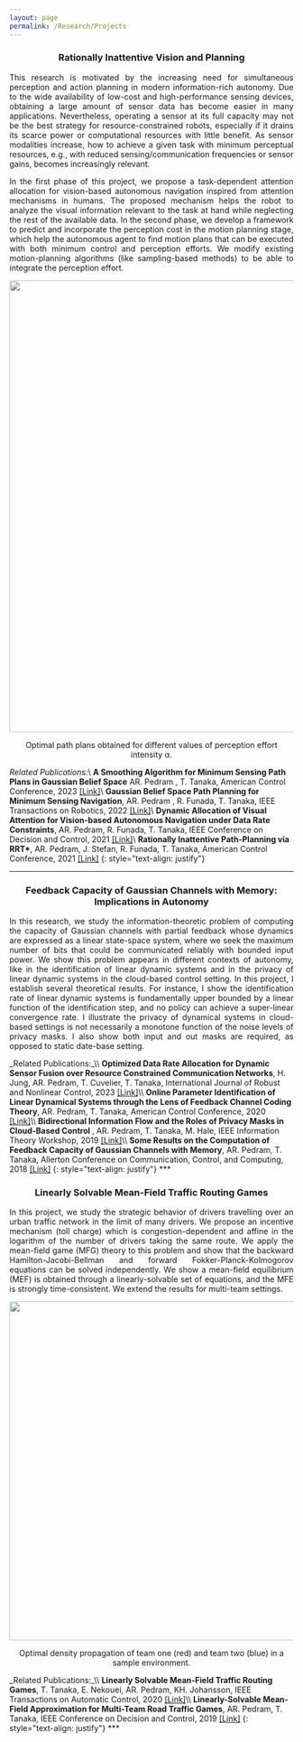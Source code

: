 ```yaml
---
layout: page
permalink: /Research/Projects
---
```

<center> <h3>Rationally Inattentive Vision and Planning </h3> </center>
<p align = "justify">
This research is motivated by the increasing need for simultaneous perception and action planning in modern information-rich autonomy. Due to the wide availability of low-cost and high-performance sensing devices, 
obtaining a large amount of sensor data has become easier in many applications. Nevertheless, operating a sensor at its full capacity may not be the best strategy for resource-constrained robots, especially if it drains 
its scarce power or computational resources with little benefit. As sensor modalities increase, how to achieve a given task with minimum perceptual resources, e.g., with reduced sensing/communication frequencies or sensor gains, becomes increasingly relevant. 
</p>
<p align = "justify">
In the first phase of this project, we propose a task-dependent attention allocation for vision-based autonomous navigation inspired from attention mechanisms in humans. The proposed mechanism helps the robot to analyze the visual information relevant to the task at hand while neglecting the rest of the available data. In the second phase, we develop a framework to predict and incorporate the perception cost in the motion planning stage, which help the autonomous agent to find motion plans that can be executed with both minimum control and perception efforts. We modify existing motion-planning algorithms (like sampling-based methods) to be able to integrate the perception effort.    
</p>
<p align="center">
<img src="../capture.png" width="800" />
</p>
<p align="center">
Optimal path plans obtained for different values of perception effort intensity &alpha;.
</p>

<span style="line-height: 0;">_Related Publications:_</span>\\
<b> A Smoothing Algorithm for Minimum Sensing Path Plans in Gaussian Belief Space</b> AR. Pedram , T. Tanaka, American Control Conference, 2023 <a href='https://arxiv.org/pdf/2303.07326.pdf'>[Link]</a>\\
<b> Gaussian Belief Space Path Planning for Minimum Sensing Navigation</b>,  AR. Pedram , R. Funada, T. Tanaka, IEEE Transactions on Robotics, 2022  <a href = 'https://ieeexplore.ieee.org/stamp/stamp.jsp?arnumber=10001826&tag=1'>[Link]</a>\\
<b>Dynamic Allocation of Visual Attention for Vision-based Autonomous Navigation under Data Rate Constraints</b>, AR. Pedram, R. Funada, T. Tanaka, IEEE Conference on Decision and Control, 2021 <a href='https://ieeexplore.ieee.org/stamp/stamp.jsp?arnumber=9683570)\\'>[Link]</a>\\
<b>Rationally Inattentive Path-Planning via RRT*</b>, AR. Pedram, J. Stefan, R. Funada, T. Tanaka, American Control Conference, 2021 <a href='https://ieeexplore.ieee.org/stamp/stamp.jsp?arnumber=9483305'>[Link]</a>
{: style="text-align: justify"}
***

<center> <h3> Feedback Capacity of Gaussian Channels with Memory: Implications in Autonomy </h3> </center>
<p align = "justify">
In this research, we study the information-theoretic problem of computing the capacity of  Gaussian channels with partial feedback whose dynamics are expressed as a linear state-space system, where we seek the maximum number of bits that could be communicated reliably with bounded input power. We show this problem appears in different contexts of autonomy, like in the identification of linear dynamic systems and in the privacy of linear dynamic systems in the cloud-based control setting. In this project, I establish several theoretical results. For instance,  I show the identification rate of linear dynamic systems is fundamentally upper bounded by a linear function of the identification step, and no policy can achieve a super-linear convergence rate.  I  illustrate the privacy of dynamical systems in cloud-based settings is not necessarily a monotone function of the noise levels of privacy masks. I also show both input and out masks are required, as opposed to static
date-base setting.  
</p>
<span style="line-height: 0;">_Related Publications:_</span>\\
<b>Optimized Data Rate Allocation for Dynamic Sensor Fusion over Resource Constrained Communication Networks</b>, H. Jung, AR. Pedram,  T. Cuvelier, T. Tanaka,  International Journal of Robust and Nonlinear Control, 2023  <a href='https://onlinelibrary.wiley.com/doi/pdf/10.1002/rnc.6076'>[Link]</a>\\
<b>Online Parameter Identification of Linear Dynamical Systems through the Lens of Feedback Channel Coding Theory</b>, AR. Pedram, T. Tanaka,  American Control Conference, 2020  <a href='https://ieeexplore.ieee.org/stamp/stamp.jsp?arnumber=9147986)\\'>[Link]</a>\\
<b> Bidirectional Information Flow and the Roles of Privacy Masks in Cloud-Based Control </b>, AR. Pedram, T. Tanaka, M. Hale, IEEE Information Theory Workshop, 2019 <a href='https://ieeexplore.ieee.org/stamp/stamp.jsp?arnumber=8989371)\\'>[Link]</a>\\
<b> Some Results on the Computation of Feedback Capacity of Gaussian Channels with Memory</b>, AR. Pedram, T. Tanaka, Allerton Conference on Communication, Control,
and Computing, 2018 <a href='https://ieeexplore.ieee.org/stamp/stamp.jsp?arnumber=8636014 '>[Link]</a>
{: style="text-align: justify"}
***

<center> <h3>Linearly Solvable Mean-Field Traffic Routing Games</h3> </center>
<p align = "justify"> In this project, we study the strategic behavior of drivers travelling over an urban traffic network in the limit of many drivers.
We propose an incentive mechanism (toll charge) which is congestion-dependent and affine in the logarithm of the number of drivers taking the same route. We apply the mean-field game (MFG) theory to this problem and show that the backward Hamilton-Jacobi-Bellman and forward Fokker-Planck-Kolmogorov equations can be solved independently. We show a mean-field equilibrium (MEF) is obtained through a linearly-solvable set of equations, and the MFE is strongly time-consistent.  We extend the results for multi-team settings. 
</p>
<p align="center">
<img src="../game.png" width="600" />
</p>
<p align="center">
Optimal density propagation of team one (red) and team two (blue) in a sample environment.
</p>
<span style="line-height: 0;">_Related Publications:_</span>\\
<b>Linearly Solvable Mean-Field Traffic Routing Games</b>, T. Tanaka, E. Nekouei, AR. Pedram, KH. Johansson, IEEE Transactions on Automatic Control, 2020 <a href='https://ieeexplore.ieee.org/stamp/stamp.jsp?arnumber=9061051)\\'>[Link]</a>\\
<b> Linearly-Solvable Mean-Field Approximation for Multi-Team Road Traffic Games</b>, AR. Pedram, T. Tanaka, IEEE Conference on Decision and Control, 2019 <a href='https://ieeexplore.ieee.org/stamp/stamp.jsp?arnumber=9029579)\\'>[Link]</a>
{: style="text-align: justify"}
***



